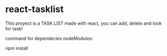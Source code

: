 # react-tasklist

This proyect is a TASK LIST made with react, you can add, delete and look for task!

command for dependecies nodeModules:

npm install